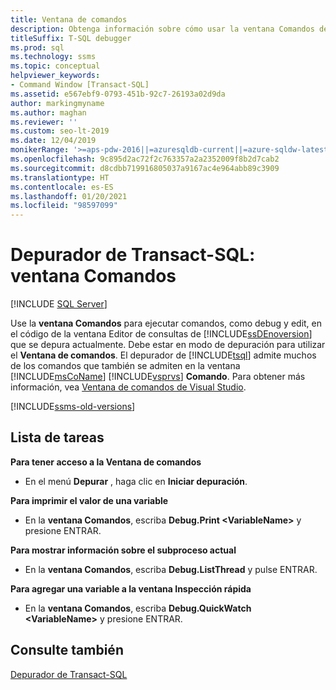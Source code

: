 ```yaml
---
title: Ventana de comandos
description: Obtenga información sobre cómo usar la ventana Comandos del depurador de Transact-SQL para ejecutar comandos de depuración y editar comandos en el código que depura.
titleSuffix: T-SQL debugger
ms.prod: sql
ms.technology: ssms
ms.topic: conceptual
helpviewer_keywords:
- Command Window [Transact-SQL]
ms.assetid: e567ebf9-0793-451b-92c7-26193a02d9da
author: markingmyname
ms.author: maghan
ms.reviewer: ''
ms.custom: seo-lt-2019
ms.date: 12/04/2019
monikerRange: '>=aps-pdw-2016||=azuresqldb-current||=azure-sqldw-latest||>=sql-server-2016||>=sql-server-linux-2017||=azuresqldb-mi-current'
ms.openlocfilehash: 9c895d2ac72f2c763357a2a2352009f8b2d7cab2
ms.sourcegitcommit: d8cdbb719916805037a9167ac4e964abb89c3909
ms.translationtype: HT
ms.contentlocale: es-ES
ms.lasthandoff: 01/20/2021
ms.locfileid: "98597099"
---
```

# <a name="transact-sql-debugger---command-window"></a>Depurador de Transact-SQL: ventana Comandos

 [!INCLUDE [SQL Server](../../includes/applies-to-version/sqlserver.md)]

Use la **ventana Comandos** para ejecutar comandos, como debug y edit, en el código de la ventana Editor de consultas de [!INCLUDE[ssDEnoversion](../../includes/ssdenoversion-md.md)] que se depura actualmente. Debe estar en modo de depuración para utilizar el **Ventana de comandos**. El depurador de [!INCLUDE[tsql](../../includes/tsql-md.md)] admite muchos de los comandos que también se admiten en la ventana [!INCLUDE[msCoName](../../includes/msconame-md.md)] [!INCLUDE[vsprvs](../../includes/vsprvs-md.md)] **Comando**. Para obtener más información, vea [Ventana de comandos de Visual Studio](/previous-versions/visualstudio/visual-studio-2015/ide/reference/command-window).  

[!INCLUDE[ssms-old-versions](../../includes/ssms-old-versions.md)]

## <a name="task-list"></a>Lista de tareas

**Para tener acceso a la Ventana de comandos**

- En el menú **Depurar** , haga clic en **Iniciar depuración**.

**Para imprimir el valor de una variable**

- En la **ventana Comandos**, escriba **Debug.Print \<VariableName>** y presione ENTRAR.

**Para mostrar información sobre el subproceso actual**

- En la **ventana Comandos**, escriba **Debug.ListThread** y pulse ENTRAR.

**Para agregar una variable a la ventana Inspección rápida**

- En la **ventana Comandos**, escriba **Debug.QuickWatch \<VariableName>** y presione ENTRAR.

## <a name="see-also"></a>Consulte también

[Depurador de Transact-SQL](./transact-sql-debugger.md)